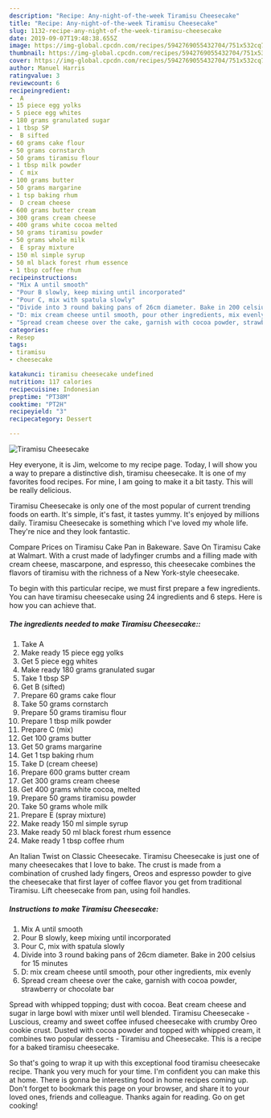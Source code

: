 ```yaml
---
description: "Recipe: Any-night-of-the-week Tiramisu Cheesecake"
title: "Recipe: Any-night-of-the-week Tiramisu Cheesecake"
slug: 1132-recipe-any-night-of-the-week-tiramisu-cheesecake
date: 2019-09-07T19:48:38.655Z
image: https://img-global.cpcdn.com/recipes/5942769055432704/751x532cq70/tiramisu-cheesecake-recipe-main-photo.jpg
thumbnail: https://img-global.cpcdn.com/recipes/5942769055432704/751x532cq70/tiramisu-cheesecake-recipe-main-photo.jpg
cover: https://img-global.cpcdn.com/recipes/5942769055432704/751x532cq70/tiramisu-cheesecake-recipe-main-photo.jpg
author: Manuel Harris
ratingvalue: 3
reviewcount: 6
recipeingredient:
-  A
- 15 piece egg yolks
- 5 piece egg whites
- 180 grams granulated sugar
- 1 tbsp SP
-  B sifted
- 60 grams cake flour
- 50 grams cornstarch
- 50 grams tiramisu flour
- 1 tbsp milk powder
-  C mix
- 100 grams butter
- 50 grams margarine
- 1 tsp baking rhum
-  D cream cheese
- 600 grams butter cream
- 300 grams cream cheese
- 400 grams white cocoa melted
- 50 grams tiramisu powder
- 50 grams whole milk
-  E spray mixture
- 150 ml simple syrup
- 50 ml black forest rhum essence
- 1 tbsp coffee rhum
recipeinstructions:
- "Mix A until smooth"
- "Pour B slowly, keep mixing until incorporated"
- "Pour C, mix with spatula slowly"
- "Divide into 3 round baking pans of 26cm diameter. Bake in 200 celsius for 15 minutes"
- "D: mix cream cheese until smooth, pour other ingredients, mix evenly"
- "Spread cream cheese over the cake, garnish with cocoa powder, strawberry or chocolate bar"
categories:
- Resep
tags:
- tiramisu
- cheesecake

katakunci: tiramisu cheesecake undefined
nutrition: 117 calories
recipecuisine: Indonesian
preptime: "PT38M"
cooktime: "PT2H"
recipeyield: "3"
recipecategory: Dessert

---
```



![Tiramisu Cheesecake](https://img-global.cpcdn.com/recipes/5942769055432704/751x532cq70/tiramisu-cheesecake-recipe-main-photo.jpg)

Hey everyone, it is Jim, welcome to my recipe page. Today, I will show you a way to prepare a distinctive dish, tiramisu cheesecake. It is one of my favorites food recipes. For mine, I am going to make it a bit tasty. This will be really delicious.

Tiramisu Cheesecake is only one of the most popular of current trending foods on earth. It's simple, it's fast, it tastes yummy. It's enjoyed by millions daily. Tiramisu Cheesecake is something which I've loved my whole life. They're nice and they look fantastic.

Compare Prices on Tiramisu Cake Pan in Bakeware. Save On Tiramisu Cake at Walmart. With a crust made of ladyfinger crumbs and a filling made with cream cheese, mascarpone, and espresso, this cheesecake combines the flavors of tiramisu with the richness of a New York-style cheesecake.


To begin with this particular recipe, we must first prepare a few ingredients. You can have tiramisu cheesecake using 24 ingredients and 6 steps. Here is how you can achieve that.

##### The ingredients needed to make Tiramisu Cheesecake::

1. Take  A
1. Make ready 15 piece egg yolks
1. Get 5 piece egg whites
1. Make ready 180 grams granulated sugar
1. Take 1 tbsp SP
1. Get  B (sifted)
1. Prepare 60 grams cake flour
1. Take 50 grams cornstarch
1. Prepare 50 grams tiramisu flour
1. Prepare 1 tbsp milk powder
1. Prepare  C (mix)
1. Get 100 grams butter
1. Get 50 grams margarine
1. Get 1 tsp baking rhum
1. Take  D (cream cheese)
1. Prepare 600 grams butter cream
1. Get 300 grams cream cheese
1. Get 400 grams white cocoa, melted
1. Prepare 50 grams tiramisu powder
1. Take 50 grams whole milk
1. Prepare  E (spray mixture)
1. Make ready 150 ml simple syrup
1. Make ready 50 ml black forest rhum essence
1. Make ready 1 tbsp coffee rhum


An Italian Twist on Classic Cheesecake. Tiramisu Cheesecake is just one of many cheesecakes that I love to bake. The crust is made from a combination of crushed lady fingers, Oreos and espresso powder to give the cheesecake that first layer of coffee flavor you get from traditional Tiramisu. Lift cheesecake from pan, using foil handles. 

##### Instructions to make Tiramisu Cheesecake:

1. Mix A until smooth
1. Pour B slowly, keep mixing until incorporated
1. Pour C, mix with spatula slowly
1. Divide into 3 round baking pans of 26cm diameter. Bake in 200 celsius for 15 minutes
1. D: mix cream cheese until smooth, pour other ingredients, mix evenly
1. Spread cream cheese over the cake, garnish with cocoa powder, strawberry or chocolate bar


Spread with whipped topping; dust with cocoa. Beat cream cheese and sugar in large bowl with mixer until well blended. Tiramisu Cheesecake - Luscious, creamy and sweet coffee infused cheesecake with crumby Oreo cookie crust. Dusted with cocoa powder and topped with whipped cream, it combines two popular desserts - Tiramisu and Cheesecake. This is a recipe for a baked tiramisu cheesecake. 

So that's going to wrap it up with this exceptional food tiramisu cheesecake recipe. Thank you very much for your time. I'm confident you can make this at home. There is gonna be interesting food in home recipes coming up. Don't forget to bookmark this page on your browser, and share it to your loved ones, friends and colleague. Thanks again for reading. Go on get cooking!

